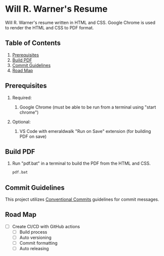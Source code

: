 # Will R. Warner's Resume

Will R. Warner's resume written in HTML and CSS. Google Chrome is used to render the HTML and CSS to PDF format.

## Table of Contents

1. [Prerequisites](#prerequisites)
1. [Build PDF](#build-pdf)
1. [Commit Guidelines](#commit-guidelines)
1. [Road Map](#road-map)

## Prerequisites

1. Required:

   1. Google Chrome (must be able to be run from a terminal using "start chrome")

1. Optional:

   1. VS Code with emeraldwalk "Run on Save" extension (for building PDF on save)

## Build PDF

1. Run "pdf.bat" in a terminal to build the PDF from the HTML and CSS.

   ```bat
   pdf.bat
   ```

## Commit Guidelines

This project utilizes [Conventional Commits](https://www.conventionalcommits.org/en/v1.0.0/) guidelines for commit messages.

## Road Map

- [ ] Create CI/CD with GitHub actions
  - [ ] Build process
  - [ ] Auto versioning
  - [ ] Commit formatting
  - [ ] Auto releasing